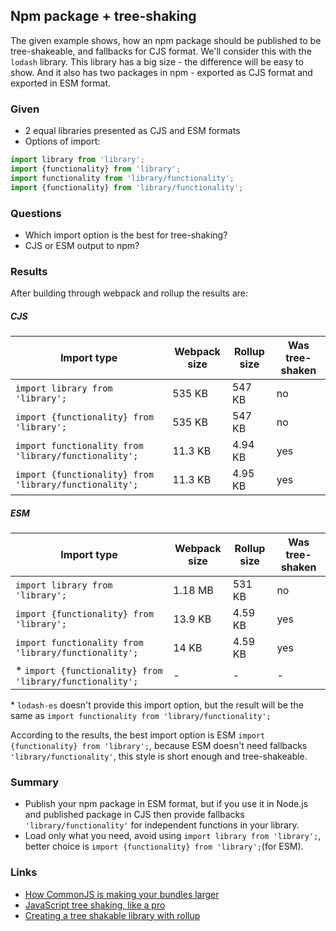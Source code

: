 ## Npm package + tree-shaking

The given example shows, how an npm package should be published to be tree-shakeable, and fallbacks for CJS format. We'll consider this with the `lodash` library. This library has a big size - the difference will be easy to show. And it also has two packages in npm - exported as CJS format and exported in ESM format.

### Given

- 2 equal libraries presented as CJS and ESM formats
- Options of import:
```js
import library from 'library';
import {functionality} from 'library';
import functionality from 'library/functionality';
import {functionality} from 'library/functionality';
```

### Questions
- Which import option is the best for tree-shaking?
- CJS or ESM output to npm?

### Results

After building through webpack and rollup the results are:
##### CJS
| Import type | Webpack size | Rollup size | Was tree-shaken
| --- | --- | --- | --- 
| `import library from 'library';` | 535 KB | 547 KB | no
| `import {functionality} from 'library';` | 535 KB | 547 KB | no
| `import functionality from 'library/functionality';` | 11.3 KB | 4.94 KB | yes
| `import {functionality} from 'library/functionality';` | 11.3 KB | 4.95 KB | yes
##### ESM
| Import type | Webpack size | Rollup size | Was tree-shaken
| --- | --- | --- | --- 
| `import library from 'library';` | 1.18 MB | 531 KB | no
| `import {functionality} from 'library';` | 13.9 KB | 4.59 KB | yes
| `import functionality from 'library/functionality';` | 14 KB | 4.59 KB | yes
| * `import {functionality} from 'library/functionality';` | - | - | -
\* `lodash-es` doesn't provide this import option, but the result will be the same as `import functionality from 'library/functionality';`

According to the results, the best import option is ESM `import {functionality} from 'library';`, because ESM doesn't need fallbacks `'library/functionality'`, this style is short enough and tree-shakeable.

### Summary
- Publish your npm package in ESM format, but if you use it in Node.js and published package in CJS then provide fallbacks `'library/functionality'` for independent functions in your library.
- Load only what you need, avoid using `import library from 'library';`, better choice is `import {functionality} from 'library';`(for ESM).

### Links
- [How CommonJS is making your bundles larger](https://web.dev/commonjs-larger-bundles)
- [JavaScript tree shaking, like a pro](https://bluepnume.medium.com/javascript-tree-shaking-like-a-pro-7bf96e139eb7)
- [Creating a tree shakable library with rollup](https://stackoverflow.com/questions/56775433/creating-a-tree-shakable-library-with-rollup)
